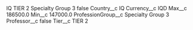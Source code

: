 <?xml version="1.0" encoding="UTF-8"?>
<CustomMetadata xmlns="http://soap.sforce.com/2006/04/metadata" xmlns:xsi="http://www.w3.org/2001/XMLSchema-instance" xmlns:xsd="http://www.w3.org/2001/XMLSchema">
    <label>IQ TIER 2 Specialty Group 3</label>
    <protected>false</protected>
    <values>
        <field>Country__c</field>
        <value xsi:type="xsd:string">IQ</value>
    </values>
    <values>
        <field>Currency__c</field>
        <value xsi:type="xsd:string">IQD</value>
    </values>
    <values>
        <field>Max__c</field>
        <value xsi:type="xsd:double">186500.0</value>
    </values>
    <values>
        <field>Min__c</field>
        <value xsi:type="xsd:double">147000.0</value>
    </values>
    <values>
        <field>ProfessionGroup__c</field>
        <value xsi:type="xsd:string">Specialty Group 3</value>
    </values>
    <values>
        <field>Professor__c</field>
        <value xsi:type="xsd:boolean">false</value>
    </values>
    <values>
        <field>Tier__c</field>
        <value xsi:type="xsd:string">TIER 2</value>
    </values>
</CustomMetadata>
